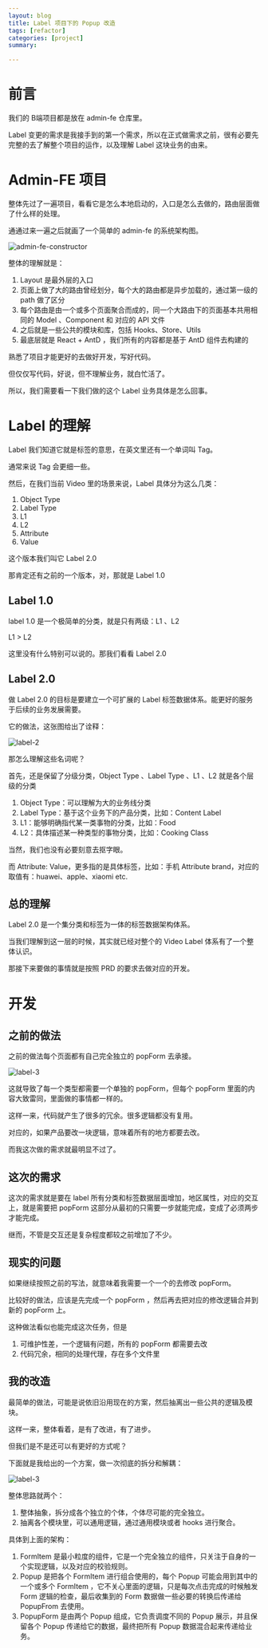 ```yaml
---
layout: blog
title: Label 项目下的 Popup 改造
tags: [refactor]
categories: [project]
summary: 

---
```


# 前言
我们的 B端项目都是放在 admin-fe 仓库里。

Label 变更的需求是我接手到的第一个需求，所以在正式做需求之前，很有必要先完整的去了解整个项目的运作，以及理解 Label 这块业务的由来。

# Admin-FE 项目
整体先过了一遍项目，看看它是怎么本地启动的，入口是怎么去做的，路由层面做了什么样的处理。

通通过来一遍之后就画了一个简单的 admin-fe 的系统架构图。

![admin-fe-constructor](/static/img/label-1.png)

整体的理解就是：

1. Layout 是最外层的入口
2. 页面上做了大的路由曾经划分，每个大的路由都是异步加载的，通过第一级的 path 做了区分
3. 每个路由是由一个或多个页面聚合而成的，同一个大路由下的页面基本共用相同的 Model 、Component 和 对应的 API 文件
4. 之后就是一些公共的模块和库，包括 Hooks、Store、Utils
5. 最底层就是 React + AntD ，我们所有的内容都是基于 AntD 组件去构建的

熟悉了项目才能更好的去做好开发，写好代码。

但仅仅写代码，好说，但不理解业务，就白忙活了。

所以，我们需要看一下我们做的这个 Label 业务具体是怎么回事。

# Label 的理解
Label 我们知道它就是标签的意思，在英文里还有一个单词叫 Tag。

通常来说 Tag 会更细一些。

然后，在我们当前 Video 里的场景来说，Label 具体分为这么几类：

1. Object Type
2. Label Type
3. L1
4. L2
5. Attribute
6. Value

这个版本我们叫它 Label 2.0

那肯定还有之前的一个版本，对，那就是 Label 1.0

## Label 1.0
label 1.0 是一个极简单的分类，就是只有两级：L1 、L2

L1 > L2

这里没有什么特别可以说的。那我们看看 Label 2.0

## Label 2.0
做 Label 2.0 的目标是要建立一个可扩展的 Label 标签数据体系。能更好的服务于后续的业务发展需要。

它的做法，这张图给出了诠释：

![label-2](/static/img/label-2.png)

那怎么理解这些名词呢？

首先，还是保留了分级分类，Object Type 、Label Type 、L1 、L2 就是各个层级的分类

1. Object Type：可以理解为大的业务线分类
2. Label Type：基于这个业务下的产品分类，比如：Content Label
3. L1：能够明确指代某一类事物的分类，比如：Food
4. L2：具体描述某一种类型的事物分类，比如：Cooking Class

当然，我们也没有必要刻意去抠字眼。

而 Attribute: Value，更多指的是具体标签，比如：手机 Attribute brand，对应的取值有：huawei、apple、xiaomi  etc.

## 总的理解
Label 2.0 是一个集分类和标签为一体的标签数据架构体系。

当我们理解到这一层的时候，其实就已经对整个的 Video Label 体系有了一个整体认识。

那接下来要做的事情就是按照 PRD 的要求去做对应的开发。

# 开发
## 之前的做法
之前的做法每个页面都有自己完全独立的 popForm 去承接。

![label-3](/static/img/label-3.png)

这就导致了每一个类型都需要一个单独的 popForm，但每个 popForm 里面的内容大致雷同，里面做的事情都一样的。

这样一来，代码就产生了很多的冗余。很多逻辑都没有复用。

对应的，如果产品要改一块逻辑，意味着所有的地方都要去改。

而我这次做的需求就最明显不过了。

## 这次的需求
这次的需求就是要在 label 所有分类和标签数据层面增加，地区属性，对应的交互上，就是需要把 popForm 这部分从最初的只需要一步就能完成，变成了必须两步才能完成。

继而，不管是交互还是复杂程度都较之前增加了不少。

## 现实的问题
如果继续按照之前的写法，就意味着我需要一个一个的去修改 popForm。

比较好的做法，应该是先完成一个 popForm ，然后再去把对应的修改逻辑合并到新的 popForm 上。

这种做法看似也能完成这次任务，但是

1. 可维护性差，一个逻辑有问题，所有的 popForm 都需要去改
2. 代码冗余，相同的处理代理，存在多个文件里

## 我的改造
最简单的做法，可能是说依旧沿用现在的方案，然后抽离出一些公共的逻辑及模块。

这样一来，整体看着，是有了改进，有了进步。

但我们是不是还可以有更好的方式呢？

下面就是我给出的一个方案，做一次彻底的拆分和解耦：

![label-3](/static/img/label-3.png)

整体思路就两个：

1. 整体抽象，拆分成各个独立的个体，个体尽可能的完全独立。
2. 抽离各个模块里，可以通用逻辑，通过通用模块或者 hooks 进行聚合。

具体到上面的架构：

1. FormItem 是最小粒度的组件，它是一个完全独立的组件，只关注于自身的一个实现逻辑，以及对应的校验规则。
2. Popup 是把各个 FormItem 进行组合使用的，每个 Popup 可能会用到其中的一个或多个 FormItem ，它不关心里面的逻辑，只是每次点击完成的时候触发 Form 逻辑的检查，最后收集到的 Form 数据做一些必要的转换后传递给 PopupFrom 去使用。
3. PopupForm 是由两个 Popup 组成，它负责调度不同的 Popup 展示，并且保留各个 Popup 传递给它的数据，最终把所有 Popup 数据混合起来传递给业务。
